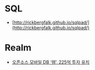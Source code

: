SQL
===
* [http://rickbergfalk.github.io/sqlpad/](http://rickbergfalk.github.io/sqlpad/)

# Realm
* [오픈소스 모바일 DB ‘렘’, 225억 투자 유치](http://www.bloter.net/archives/223748)